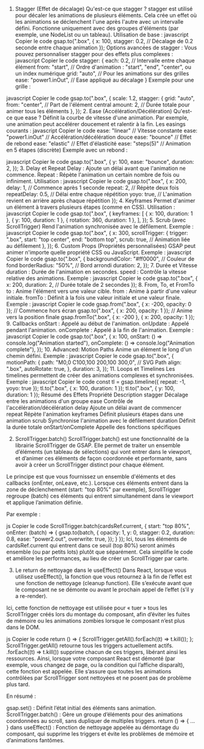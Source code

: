 1. Stagger (Effet de décalage)
Qu'est-ce que stagger ?
stagger est utilisé pour décaler les animations de plusieurs éléments. Cela crée un effet où les animations se déclenchent l'une après l'autre avec un intervalle défini.
Fonctionne uniquement avec des groupes d'éléments (par exemple, une NodeList ou un tableau).
Utilisation de base :
javascript
Copier le code
gsap.to(".box", {
  x: 100,
  stagger: 0.2, // Décalage de 0.2 seconde entre chaque animation
});
Options avancées de stagger :
Vous pouvez personnaliser stagger pour des effets plus complexes :
javascript
Copier le code
stagger: {
  each: 0.2, // Intervalle entre chaque élément
  from: "start", // Ordre d'animation : "start", "end", "center", ou un index numérique
  grid: "auto", // Pour les animations sur des grilles
  ease: "power1.inOut", // Ease appliqué au décalage
}
Exemple pour une grille :

javascript
Copier le code
gsap.to(".box", {
  scale: 1.2,
  stagger: {
    grid: "auto",
    from: "center", // Part de l'élément central
    amount: 2, // Durée totale pour animer tous les éléments
  },
});
2. Ease (Accélération/Décélération)
Qu'est-ce que ease ?
Définit la courbe de vitesse d'une animation. Par exemple, une animation peut accélérer doucement et ralentir à la fin.
Les easings courants :
javascript
Copier le code
ease: "linear" // Vitesse constante
ease: "power1.inOut" // Accélération/décélération douce
ease: "bounce" // Effet de rebond
ease: "elastic" // Effet d'élasticité
ease: "steps(5)" // Animation en 5 étapes (discrète)
Exemple avec un rebond :

javascript
Copier le code
gsap.to(".box", {
  y: 100,
  ease: "bounce",
  duration: 2,
});
3. Delay et Repeat
Delay : Ajoute un délai avant que l'animation ne commence.
Repeat : Répète l'animation un certain nombre de fois ou infiniment.
Utilisation :
javascript
Copier le code
gsap.to(".box", {
  x: 200,
  delay: 1, // Commence après 1 seconde
  repeat: 2, // Répète deux fois
  repeatDelay: 0.5, // Délai entre chaque répétition
  yoyo: true, // L'animation revient en arrière après chaque répétition
});
4. Keyframes
Permet d'animer un élément à travers plusieurs étapes (comme en CSS).
Utilisation :
javascript
Copier le code
gsap.to(".box", {
  keyframes: [
    { x: 100, duration: 1 },
    { y: 100, duration: 1 },
    { rotation: 360, duration: 1 },
  ],
});
5. Scrub (avec ScrollTrigger)
Rend l'animation synchronisée avec le défilement.
Exemple :
javascript
Copier le code
gsap.to(".box", {
  x: 300,
  scrollTrigger: {
    trigger: ".box",
    start: "top center",
    end: "bottom top",
    scrub: true, // Animation liée au défilement
  },
});
6. Custom Props (Propriétés personnalisées)
GSAP peut animer n'importe quelle propriété CSS ou JavaScript.
Exemple :
javascript
Copier le code
gsap.to(".box", {
  backgroundColor: "#ff0000", // Couleur de fond
  borderRadius: "50%", // Bord arrondi
  duration: 2,
});
7. Durée et Vitesse
duration : Durée de l'animation en secondes.
speed : Contrôle la vitesse relative des animations.
Exemple :
javascript
Copier le code
gsap.to(".box", {
  x: 200,
  duration: 2, // Durée totale de 2 secondes
});
8. From, To, et FromTo
to : Anime l'élément vers une valeur cible.
from : Anime à partir d'une valeur initiale.
fromTo : Définit à la fois une valeur initiale et une valeur finale.
Exemple :
javascript
Copier le code
gsap.from(".box", { x: -200, opacity: 0 }); // Commence hors écran
gsap.to(".box", { x: 200, opacity: 1 }); // Anime vers la position finale
gsap.fromTo(".box", { x: -200 }, { x: 200, opacity: 1 });
9. Callbacks
onStart : Appelé au début de l'animation.
onUpdate : Appelé pendant l'animation.
onComplete : Appelé à la fin de l'animation.
Exemple :
javascript
Copier le code
gsap.to(".box", {
  x: 100,
  onStart: () => console.log("Animation started"),
  onComplete: () => console.log("Animation complete"),
});
10. Advanced: Motion Paths
Anime un élément le long d'un chemin défini.
Exemple :
javascript
Copier le code
gsap.to(".box", {
  motionPath: {
    path: "M0,0 C100,100 200,100 300,0", // SVG Path
    align: ".box",
    autoRotate: true,
  },
  duration: 3,
});
11. Loops et Timelines
Les timelines permettent de créer des animations complexes et synchronisées.
Exemple :
javascript
Copier le code
const tl = gsap.timeline({ repeat: -1, yoyo: true });
tl.to(".box", { x: 100, duration: 1 });
tl.to(".box", { y: 100, duration: 1 });
Résumé des Effets
Propriété	Description
stagger	Décalage entre les animations d'un groupe
ease	Contrôle de l'accélération/décélération
delay	Ajoute un délai avant de commencer
repeat	Répète l'animation
keyframes	Définit plusieurs étapes dans une animation
scrub	Synchronise l'animation avec le défilement
duration	Définit la durée totale
onStart/onComplete	Appelle des fonctions spécifiques


2. ScrollTrigger.batch()
ScrollTrigger.batch() est une fonctionnalité de la librairie ScrollTrigger de GSAP. Elle permet de traiter un ensemble d’éléments (un tableau de sélections) qui vont entrer dans le viewport, et d’animer ces éléments de façon coordonnée et performante, sans avoir à créer un ScrollTrigger distinct pour chaque élément.

Le principe est que vous fournissez un ensemble d'éléments et des callbacks (onEnter, onLeave, etc.). Lorsque ces éléments entrent dans la zone de déclenchement (start: "top 80%" par exemple), ScrollTrigger regroupe (batch) ces éléments qui entrent simultanément dans le viewport et applique l’animation définie.

Par exemple :

js
Copier le code
ScrollTrigger.batch(cardsRef.current, {
  start: "top 80%", 
  onEnter: (batch) => {
    gsap.to(batch, {
      opacity: 1,
      y: 0,
      stagger: 0.2,
      duration: 0.8,
      ease: "power2.out",
      overwrite: true,
    });
  }
});
Ici, tous les éléments de cardsRef.current qui entrent dans ce seuil (top 80%) seront animés ensemble (ou par petits lots) plutôt que séparément. Cela simplifie le code et améliore les performances, au lieu de créer un ScrollTrigger par carte.

3. Le return de nettoyage dans le useEffect()
Dans React, lorsque vous utilisez useEffect(), la fonction que vous retournez à la fin de l’effet est une fonction de nettoyage (cleanup function). Elle s’exécute avant que le composant ne se démonte ou avant le prochain appel de l’effet (s’il y a re-render).

Ici, cette fonction de nettoyage est utilisée pour « tuer » tous les ScrollTrigger créés lors du montage du composant, afin d’éviter les fuites de mémoire ou les animations zombies lorsque le composant n’est plus dans le DOM.

js
Copier le code
return () => {
  ScrollTrigger.getAll().forEach((t) => t.kill());
};
ScrollTrigger.getAll() retourne tous les triggers actuellement actifs.
.forEach((t) => t.kill()) supprime chacun de ces triggers, libérant ainsi les ressources.
Ainsi, lorsque votre composant React est démonté (par exemple, vous changez de page, ou la condition qui l’affiche disparaît), cette fonction est appelée. Elle s’assure que toutes les animations contrôlées par ScrollTrigger sont nettoyées et ne posent pas de problème plus tard.

En résumé :

gsap.set() : Définit l’état initial des éléments sans animation.
ScrollTrigger.batch() : Gère un groupe d’éléments pour des animations coordonnées au scroll, sans dupliquer de multiples triggers.
return () => { ... } dans useEffect() : Fonction de nettoyage appelée au démontage du composant, qui supprime les triggers et évite les problèmes de mémoire et d’animations fantômes.